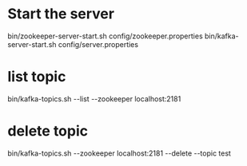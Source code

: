 # Start the server
bin/zookeeper-server-start.sh config/zookeeper.properties
bin/kafka-server-start.sh config/server.properties

# list topic
bin/kafka-topics.sh --list --zookeeper localhost:2181

# delete topic
bin/kafka-topics.sh --zookeeper localhost:2181 --delete --topic test
